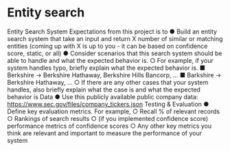 # Entity search
Entity Search System
Expectations from this project is to
● Build an entity search system that take an input and return X number of similar or matching entities (coming up with X is up to you - it can be based on confidence score, static, or all)
● Consider scenarios that this search system should be able to handle and what the expected behavior is.
○ For example, if your system handles typo, briefly explain what the expected behavior is.
■ Berkshire → Berkshire Hathaway, Berkshire Hills Bancorp, ...
■ Barkshire → Berkshire Hathaway, ...
○ If there are any other cases that your system handles, also briefly explain what
the case is and what the expected behavior is
Data
● Use this publicly available public company data:
https://www.sec.gov/files/company_tickers.json
Testing & Evaluation
● Define key evaluation metrics. For example,
○ Recall % of relevant records
○ Rankings of search results
○ (if you implemented confidence score) performance metrics of confidence scores
○ Any other key metrics you think are relevant and important to measure the
performance of your system

